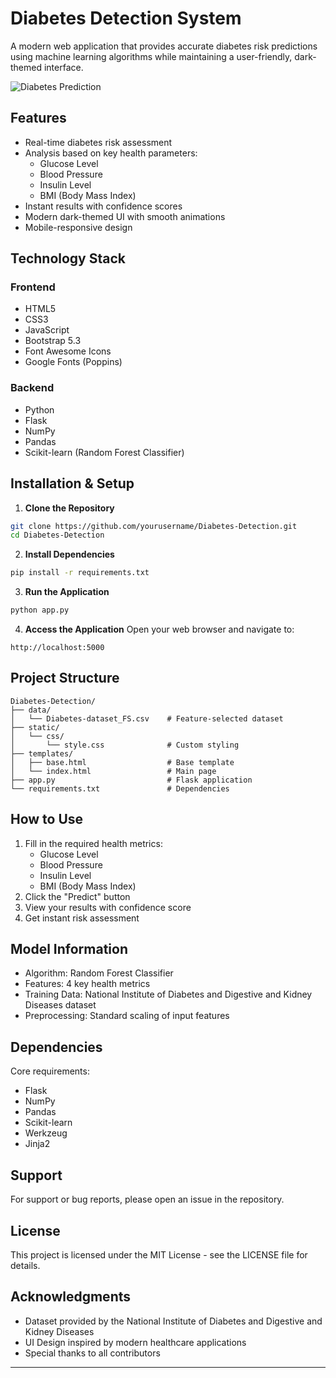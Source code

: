 # Diabetes Detection System

A modern web application that provides accurate diabetes risk predictions using machine learning algorithms while maintaining a user-friendly, dark-themed interface.

![Diabetes Prediction](/diabetes_home.png)

## Features

- Real-time diabetes risk assessment
- Analysis based on key health parameters:
  - Glucose Level
  - Blood Pressure
  - Insulin Level
  - BMI (Body Mass Index)
- Instant results with confidence scores
- Modern dark-themed UI with smooth animations
- Mobile-responsive design

## Technology Stack

### Frontend
- HTML5
- CSS3
- JavaScript
- Bootstrap 5.3
- Font Awesome Icons
- Google Fonts (Poppins)

### Backend
- Python
- Flask
- NumPy
- Pandas
- Scikit-learn (Random Forest Classifier)

## Installation & Setup

1. **Clone the Repository**
```bash
git clone https://github.com/yourusername/Diabetes-Detection.git
cd Diabetes-Detection
```

2. **Install Dependencies**
```bash
pip install -r requirements.txt
```

3. **Run the Application**
```bash
python app.py
```

4. **Access the Application**
Open your web browser and navigate to:
```
http://localhost:5000
```

## Project Structure
```
Diabetes-Detection/
├── data/
│   └── Diabetes-dataset_FS.csv    # Feature-selected dataset
├── static/
│   └── css/
│       └── style.css              # Custom styling
├── templates/
│   ├── base.html                  # Base template
│   └── index.html                 # Main page
├── app.py                         # Flask application
└── requirements.txt               # Dependencies
```

## How to Use

1. Fill in the required health metrics:
   - Glucose Level
   - Blood Pressure
   - Insulin Level
   - BMI (Body Mass Index)
2. Click the "Predict" button
3. View your results with confidence score
4. Get instant risk assessment

## Model Information

- Algorithm: Random Forest Classifier
- Features: 4 key health metrics
- Training Data: National Institute of Diabetes and Digestive and Kidney Diseases dataset
- Preprocessing: Standard scaling of input features

## Dependencies

Core requirements:
- Flask
- NumPy
- Pandas
- Scikit-learn
- Werkzeug
- Jinja2

## Support

For support or bug reports, please open an issue in the repository.

## License

This project is licensed under the MIT License - see the LICENSE file for details.

## Acknowledgments

- Dataset provided by the National Institute of Diabetes and Digestive and Kidney Diseases
- UI Design inspired by modern healthcare applications
- Special thanks to all contributors

---
